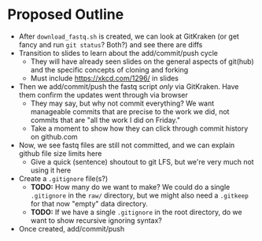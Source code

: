 # Proposed Outline


+ After `download_fastq.sh` is created, we can look at GitKraken (or get fancy and run `git status`? Both?) and see there are diffs
+ Transition to slides to learn about the add/commit/push cycle
  + They will have already seen slides on the general aspects of git(hub) and the specific concepts of cloning and forking
  + Must include https://xkcd.com/1296/ in slides 
+ Then we add/commit/push the fastq script _only_ via GitKraken. Have them confirm the updates went through via browser
  + They may say, but why not commit everything? We want manageable commits that are precise to the work we did, not commits that are "all the work I did on Friday."
  + Take a moment to show how they can click through commit history on github.com
+ Now, we see fastq files are still not committed, and we can explain github file size limits here
  + Give a quick (sentence) shoutout to git LFS, but we're very much not using it here
+ Create a `.gitignore` file(s?)
  + **TODO:** How many do we want to make? We could do a single `.gitignore` in the `raw/` directory, but we might also need a `.gitkeep` for that now "empty" data directory. 
  + **TODO:** If we have a single `.gitignore` in the root directory, do we want to show recursive ignoring syntax?
+ Once created, add/commit/push

